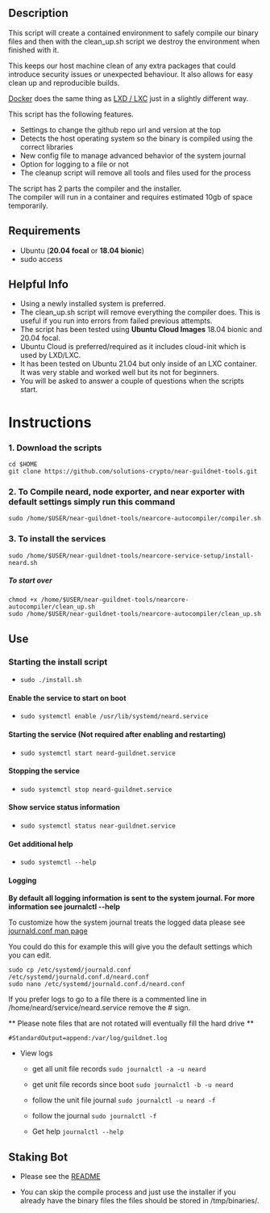 ## Description

This script will create a contained environment to safely compile our binary files and then with the clean_up.sh script we destroy the environment when finished with it. 

This keeps our host machine clean of any extra packages that could introduce security issues or unexpected behaviour. It also allows for easy clean up and reproducible builds.

[Docker](https://www.docker.com) does the same thing as [LXD / LXC](https://linuxcontainers.org/) just in a slightly different way. 

This script has the following features.

- Settings to change the github repo url and version at the top
- Detects the host operating system so the binary is compiled using the correct libraries
- New config file to manage advanced behavior of the system journal  
- Option for logging to a file or not
- The cleanup script will remove all tools and files used for the process

The script has 2 parts the compiler and the installer.  
The compiler will run in a container and requires estimated 10gb of space temporarily.  

## Requirements

- Ubuntu (**20.04 focal** or **18.04 bionic**) 
- sudo access
    
## Helpful Info

- Using a newly installed system is preferred.
- The clean_up.sh script will remove everything the compiler does. This is useful if you run into errors from failed previous attempts. 
- The script has been tested using **Ubuntu Cloud Images** 18.04 bionic and 20.04 focal.
- Ubuntu Cloud is preferred/required as it includes cloud-init which is used by LXD/LXC.
- It has been tested on Ubuntu 21.04 but only inside of an LXC container. It was very stable and worked well but its not for beginners.
- You will be asked to answer a couple of questions when the scripts start.

# Instructions

### 1. Download the scripts
```
cd $HOME
git clone https://github.com/solutions-crypto/near-guildnet-tools.git
```

### 2. To Compile neard, node exporter, and near exporter with default settings simply run this command
```
sudo /home/$USER/near-guildnet-tools/nearcore-autocompiler/compiler.sh
```

### 3. To install the services
```
sudo /home/$USER/near-guildnet-tools/nearcore-service-setup/install-neard.sh
```

##### To start over
```
chmod +x /home/$USER/near-guildnet-tools/nearcore-autocompiler/clean_up.sh
sudo /home/$USER/near-guildnet-tools/nearcore-autocompiler/clean_up.sh
```

## Use

### Starting the install script
- ```sudo ./install.sh```

#### Enable the service to start on boot 
- ```sudo systemctl enable /usr/lib/systemd/neard.service```

#### Starting the service (Not required after enabling and restarting)
- ```sudo systemctl start neard-guildnet.service```

#### Stopping the service
- ```sudo systemctl stop neard-guildnet.service```

#### Show service status information
- ```sudo systemctl status near-guildnet.service```

#### Get additional help
- ```sudo systemctl --help```

#### Logging

**By default all logging information is sent to the system journal. For more information see journalctl --help**

To customize how the system journal treats the logged data please see [journald.conf man page](https://manpages.debian.org/testing/systemd/journald.conf.5.en.html)

You could do this for example this will give you the default settings which you can edit.
```
sudo cp /etc/systemd/journald.conf /etc/systemd/journald.conf.d/neard.conf
sudo nano /etc/systemd/journald.conf.d/neard.conf
```
If you prefer logs to go to a file there is a commented line in /home/neard/service/neard.service remove the # sign. 

** Please note files that are not rotated will eventually fill the hard drive **
```
#StandardOutput=append:/var/log/guildnet.log  
```

- View logs

    - get all unit file records
    ```sudo journalctl -a -u neard ```  

    - get unit file records since boot
    ```sudo journalctl -b -u neard ```  
    
    - follow the unit file journal
    ```sudo journalctl -u neard -f``` 
    
    -  follow the journal
    ```sudo journalctl -f ```
    
    - Get help
    ```journalctl --help```

## Staking Bot
- Please see the [README](https://github.com/solutions-crypto/near-guildnet-tools/blob/main/staking-bot/README.md)

- You can skip the compile process and just use the installer if you already have the binary files the files should be stored in /tmp/binaries/. 

